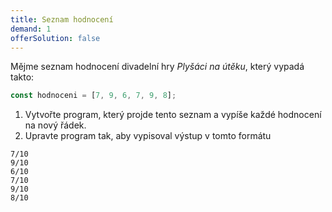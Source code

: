 ```yaml
---
title: Seznam hodnocení
demand: 1
offerSolution: false
---
```


Mějme seznam hodnocení divadelní hry *Plyšáci na útěku*, který vypadá takto:

```js
const hodnoceni = [7, 9, 6, 7, 9, 8];
```

1. Vytvořte program, který projde tento seznam a vypíše každé hodnocení na nový řádek.
1. Upravte program tak, aby vypisoval výstup v tomto formátu

```
7/10
9/10
6/10
7/10
9/10
8/10
```
